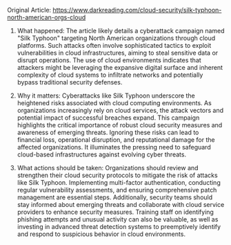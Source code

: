 Original Article: https://www.darkreading.com/cloud-security/silk-typhoon-north-american-orgs-cloud

1) What happened:
The article likely details a cyberattack campaign named "Silk Typhoon" targeting North American organizations through cloud platforms. Such attacks often involve sophisticated tactics to exploit vulnerabilities in cloud infrastructures, aiming to steal sensitive data or disrupt operations. The use of cloud environments indicates that attackers might be leveraging the expansive digital surface and inherent complexity of cloud systems to infiltrate networks and potentially bypass traditional security defenses.

2) Why it matters:
Cyberattacks like Silk Typhoon underscore the heightened risks associated with cloud computing environments. As organizations increasingly rely on cloud services, the attack vectors and potential impact of successful breaches expand. This campaign highlights the critical importance of robust cloud security measures and awareness of emerging threats. Ignoring these risks can lead to financial loss, operational disruption, and reputational damage for the affected organizations. It illuminates the pressing need to safeguard cloud-based infrastructures against evolving cyber threats.

3) What actions should be taken:
Organizations should review and strengthen their cloud security protocols to mitigate the risk of attacks like Silk Typhoon. Implementing multi-factor authentication, conducting regular vulnerability assessments, and ensuring comprehensive patch management are essential steps. Additionally, security teams should stay informed about emerging threats and collaborate with cloud service providers to enhance security measures. Training staff on identifying phishing attempts and unusual activity can also be valuable, as well as investing in advanced threat detection systems to preemptively identify and respond to suspicious behavior in cloud environments.